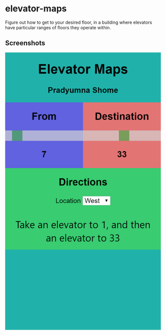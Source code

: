 # elevator-maps
Figure out how to get to your desired floor, in a building where elevators have particular ranges of floors they operate within.

## Screenshots
![](screenshots/elevator-maps-demo.png)